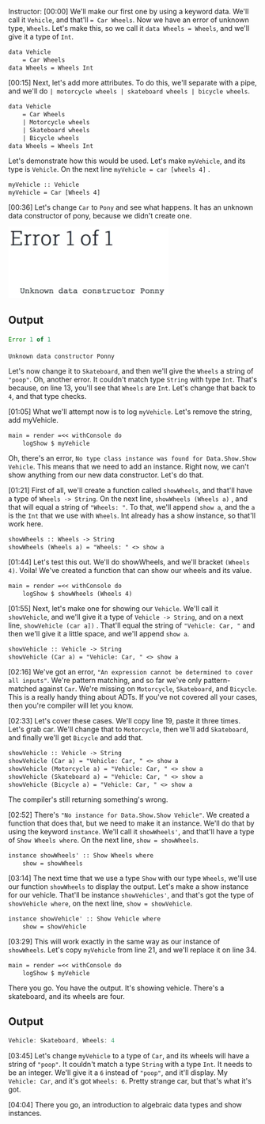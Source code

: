 Instructor: [00:00] We'll make our first one by using a keyword data. We'll call it `Vehicle`, and that'll `= Car Wheels`. Now we have an error of unknown type, `Wheels`. Let's make this, so we call it `data Wheels = Wheels`, and we'll give it a type of `Int`.

```
data Vehicle 
    = Car Wheels
data Wheels = Wheels Int
```

[00:15] Next, let's add more attributes. To do this, we'll separate with a pipe, and we'll do `| motorcycle wheels | skateboard wheels | bicycle wheels`. 

```
data Vehicle 
    = Car Wheels
    | Motorcycle wheels 
    | Skateboard wheels 
    | Bicycle wheels
data Wheels = Wheels Int
```

Let's demonstrate how this would be used. Let's make `myVehicle`, and its type is `Vehicle`. On the next line `myVehicle = car [wheels 4]` .

```
myVehicle :: Vehicle
myVehicle = Car [Wheels 4]
```

[00:36] Let's change `Car` to `Pony` and see what happens. It has an unknown data constructor of pony, because we didn't create one. 

![Unknown data constructor](../images/purescript-algebraic-data-type-in-purescript-and-show-instance-unknown-data-constructor.png)
## Output
```javascript
Error 1 of 1

Unknown data constructor Ponny
```

Let's now change it to `Skateboard`, and then we'll give the `Wheels` a string of `"poop"`. Oh, another error. It couldn't match type `String` with type `Int`. That's because, on line 13, you'll see that `Wheels` are `Int`. Let's change that back to `4`, and that type checks.

[01:05] What we'll attempt now is to log `myVehicle`. Let's remove the string, add myVehicle.

```
main = render =<< withConsole do 
    logShow $ myVehicle
```

Oh, there's an error, `No type class instance was found for Data.Show.Show Vehicle`. This means that we need to add an instance. Right now, we can't show anything from our new data constructor. Let's do that.

[01:21] First of all, we'll create a function called `showWheels`, and that'll have a type of `Wheels -> String`. On the next line, `showWheels (Wheels a)` , and that will equal a string of `"Wheels: "`. To that, we'll append `show a`, and the `a` is the `Int` that we use with `Wheels`. Int already has a show instance, so that'll work here.

```
showWheels :: Wheels -> String
showWheels (Wheels a) = "Wheels: " <> show a
```

[01:44] Let's test this out. We'll do showWheels, and we'll bracket `(Wheels 4)`. Voila! We've created a function that can show our wheels and its value.

```
main = render =<< withConsole do 
    logShow $ showWheels (Wheels 4)
```

[01:55] Next, let's make one for showing our `Vehicle`. We'll call it `showVehicle`, and we'll give it a type of `Vehicle -> String`, and on a next line, `showVehicle (car a])` . That'll equal the string of `"Vehicle: Car, "` and then we'll give it a little space, and we'll append `show a`.

```
showVehicle :: Vehicle -> String
showVehicle (Car a) = "Vehicle: Car, " <> show a
```

[02:16] We've got an error, `"An expression cannot be determined to cover all inputs"`. We're pattern matching, and so far we've only pattern-matched against `Car`. We're missing on `Motorcycle`, `Skateboard`, and `Bicycle`. This is a really handy thing about ADTs. If you've not covered all your cases, then you're compiler will let you know.

[02:33] Let's cover these cases. We'll copy line 19, paste it three times. Let's grab car. We'll change that to `Motorcycle`, then we'll add `Skateboard`, and finally we'll get `Bicycle` and add that. 

```
showVehicle :: Vehicle -> String
showVehicle (Car a) = "Vehicle: Car, " <> show a
showVehicle (Motorcycle a) = "Vehicle: Car, " <> show a
showVehicle (Skateboard a) = "Vehicle: Car, " <> show a
showVehicle (Bicycle a) = "Vehicle: Car, " <> show a
```

The compiler's still returning something's wrong.

[02:52] There's `"No instance for Data.Show.Show Vehicle"`. We created a function that does that, but we need to make it an instance. We'll do that by using the keyword `instance`. We'll call it `showWheels'`, and that'll have a type of `Show Wheels where`. On the next line, `show = showWheels`.

```
instance showWheels' :: Show Wheels where
    show = showWheels
```

[03:14] The next time that we use a type `Show` with our type `Wheels`, we'll use our function `showWheels` to display the output. Let's make a show instance for our vehicle. That'll be instance `showVehicles'`, and that's got the type of `showVehicle where`, on the next line, `show = showVehicle`.

```
instance showVehicle' :: Show Vehicle where
    show = showVehicle
```

[03:29] This will work exactly in the same way as our instance of `showWheels`. Let's copy `myVehicle` from line 21, and we'll replace it on line 34. 

```
main = render =<< withConsole do 
    logShow $ myVehicle
```

There you go. You have the output. It's showing vehicle. There's a skateboard, and its wheels are four.


## Output
```javascript
Vehicle: Skateboard, Wheels: 4 
```

[03:45] Let's change `myVehicle` to a type of `Car`, and its wheels will have a string of `"poop"`. It couldn't match a type `String` with a type `Int`. It needs to be an integer. We'll give it a `6` instead of `"poop"`, and it'll display. My `Vehicle: Car`, and it's got `Wheels: 6`. Pretty strange car, but that's what it's got.

[04:04] There you go, an introduction to algebraic data types and show instances.